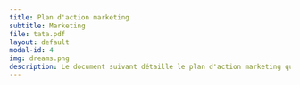 ```yaml
---
title: Plan d'action marketing
subtitle: Marketing
file: tata.pdf
layout: default
modal-id: 4
img: dreams.png
description: Le document suivant détaille le plan d'action marketing que nous allons mettre en place pour le lancement de notre produit.
---
```

